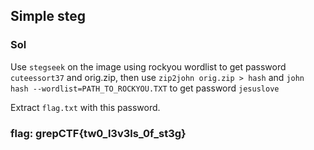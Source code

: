 ## Simple steg

### Sol
Use ```stegseek``` on the image using rockyou wordlist to get password ```cuteessort37``` and orig.zip, then use ```zip2john orig.zip > hash``` and ```john hash --wordlist=PATH_TO_ROCKYOU.TXT``` to get password ```jesuslove```

Extract ```flag.txt``` with this password.

### flag: grepCTF{tw0_l3v3ls_0f_st3g} 